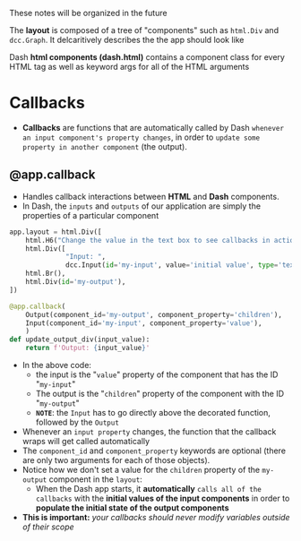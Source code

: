 These notes will be organized in the future


The **layout** is composed of a tree of "components" such as `html.Div` and `dcc.Graph`. It delcaritively describes the the app should look like

Dash **html components (dash.html)** contains a component class for every HTML tag as well as keyword args for all of the HTML arguments

# Callbacks

- **Callbacks** are functions that are automatically called by Dash `whenever an input component's property changes`, in order to `update some property in another component` (the output).

## **@app\.callback**
- Handles callback interactions between **HTML** and **Dash** components.
- In Dash, the `inputs` and `outputs` of our application are simply the properties of a particular component
```python
app.layout = html.Div([
	html.H6("Change the value in the text box to see callbacks in action!"),
	html.Div([
			  "Input: ",
			  dcc.Input(id='my-input', value='initial value', type='text')]),	
	html.Br(),
	html.Div(id='my-output'),
])

@app.callback(
	Output(component_id='my-output', component_property='children'),
	Input(component_id='my-input', component_property='value'),
	)
def update_output_div(input_value):
	return f'Output: {input_value}'
```
- In the above code:
	- the input is the "`value`" property of the component that has the ID "`my-input`"
	- The output is the "`children`" property of the component with the ID "`my-output`"
	- **`NOTE`**: the `Input` has to go directly above the decorated function, followed by the `Output`
- Whenever an `input property` changes, the function that the callback wraps will get called automatically
- The `component_id` and `component_property` keywords are optional (there are only two arguments for each of those objects).
- Notice how we don't set a value for the `children` property of the `my-output` component in the `layout`:
	- When the Dash app starts, it **automatically** `calls all of the callbacks` with the **initial values of the input components** in order to **populate the initial state of the output components**
- **This is important:** _your callbacks should never modify variables outside of their scope_